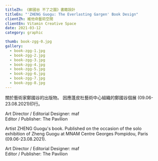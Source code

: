 ```yaml
---
titleZh: 《鄭國谷 不了之園》書籍設計
titleEn: "'ZHENG Guogu: The Everlasting Gargen' Book Design"
clientZh: 維他命藝術空間
clientEn: Vitamin Creative Space
date: 2021-03-12
category: graphic

thumb: book-zgg-0.jpg
gallery:
  - book-zgg-1.jpg
  - book-zgg-2.jpg
  - book-zgg-3.jpg
  - book-zgg-4.jpg
  - book-zgg-5.jpg
  - book-zgg-6.jpg
  - book-zgg-7.jpg
  - book-zgg-8.jpg
---
```


關於藝術家鄭國谷的出版物。
因應蓬皮杜藝術中心組織的鄭國谷個展 (09.06-23.08.2021)印行。

Art Director / Editorial Designer: maf<br/>
Editor / Publisher: The Pavilion

<!-- lang -->

Artist ZHENG Guogu's book.
Published on the occasion of the solo exhibition of Zheng Guogu at MNAM Centre Georges Pompidou, Paris (09.06-23.08.2021).

Art Director / Editorial Designer: maf<br/>
Editor / Publisher: The Pavilion
